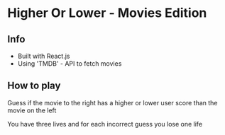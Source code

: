 # Higher Or Lower - Movies Edition

## Info
* Built with React.js
* Using 'TMDB' - API to fetch movies

## How to play
Guess if the movie to the right has a higher or lower user score than the movie on the left

You have three lives and for each incorrect guess you lose one life
